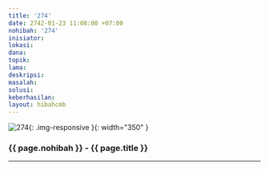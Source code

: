 ```yaml
---
title: '274'
date: 2742-01-23 11:08:00 +07:00
nohibah: '274'
inisiator:
lokasi:
dana:
topik:
lama:
deskripsi:
masalah:
solusi:
keberhasilan:
layout: hibahcmb
---
```


![274](/static/img/hibahcmb/274.png){: .img-responsive }{: width="350" }

### {{ page.nohibah }} - {{ page.title }}

---
